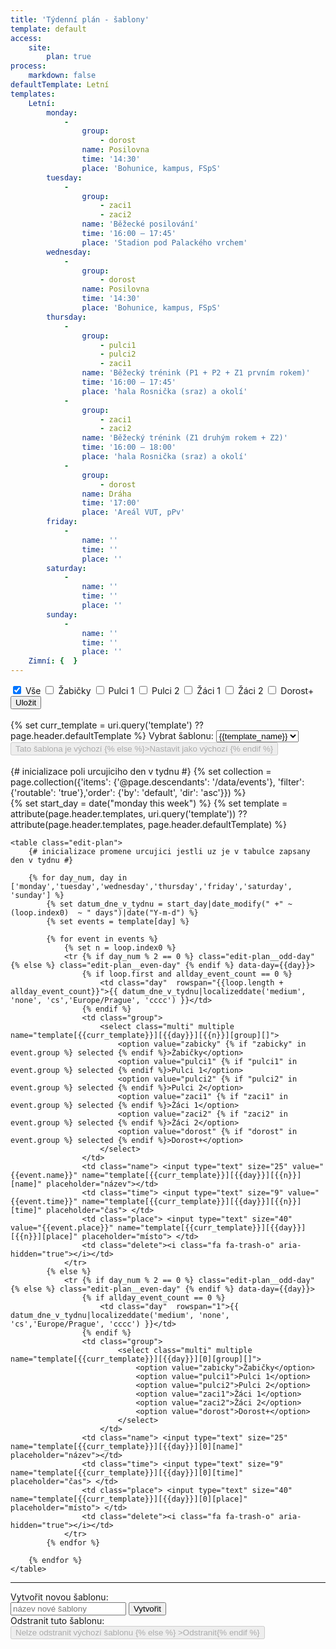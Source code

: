 ```yaml
---
title: 'Týdenní plán - šablony'
template: default
access:
    site:
        plan: true
process:
    markdown: false
defaultTemplate: Letní
templates:
    Letní:
        monday:
            -
                group:
                    - dorost
                name: Posilovna
                time: '14:30'
                place: 'Bohunice, kampus, FSpS'
        tuesday:
            -
                group:
                    - zaci1
                    - zaci2
                name: 'Běžecké posilování'
                time: '16:00 – 17:45'
                place: 'Stadion pod Palackého vrchem'
        wednesday:
            -
                group:
                    - dorost
                name: Posilovna
                time: '14:30'
                place: 'Bohunice, kampus, FSpS'
        thursday:
            -
                group:
                    - pulci1
                    - pulci2
                    - zaci1
                name: 'Běžecký trénink (P1 + P2 + Z1 prvním rokem)'
                time: '16:00 – 17:45'
                place: 'hala Rosnička (sraz) a okolí'
            -
                group:
                    - zaci1
                    - zaci2
                name: 'Běžecký trénink (Z1 druhým rokem + Z2)'
                time: '16:00 – 18:00'
                place: 'hala Rosnička (sraz) a okolí'
            -
                group:
                    - dorost
                name: Dráha
                time: '17:00'
                place: 'Areál VUT, pPv'
        friday:
            -
                name: ''
                time: ''
                place: ''
        saturday:
            -
                name: ''
                time: ''
                place: ''
        sunday:
            -
                name: ''
                time: ''
                place: ''
    Zimní: {  }
---
```

<div class="notices red" id="error" style="display:none">Při odesílání požadavku došlo k chybě. Pokud problém přetrvává, popište ho prosím na <i>web@zabiny.club</i><br> Ota</div>
<div class="row justify-content-between"> 
    <div class="col">
        <input type="checkbox" value="all"  id="filter-all" checked />
        <label for="filter-all">Vše</label>
        <input class="filter" type="checkbox" value="zabicky" id="filter-zabicky" />
        <label for="filter-zabicky">Žabičky</label>
        <input class="filter" type="checkbox" value="pulci1" id="filter-pulci1" />
        <label for="filter-pulci1">Pulci 1</label>
        <input class="filter" type="checkbox" value="pulci2" id="filter-pulci2" />
        <label for="filter-pulci2">Pulci 2</label>
        <input class="filter" type="checkbox" value="zaci1" id="filter-zaci1" />
        <label for="filter-zaci1">Žáci 1</label>
        <input class="filter" type="checkbox" value="zaci2" id="filter-zaci2" />
        <label for="filter-zaci2">Žáci 2</label>
        <input class="filter" type="checkbox" value="dorost" id="filter-dorost" />
        <label for="filter-dorost">Dorost+</label>
    </div>
    <div class="col-auto">
        <button id="edit-plan__submit" type="button" class="button special">Uložit</button>
    </div>
</div>
<br>
{% set curr_template = uri.query('template') ?? page.header.defaultTemplate %}
<label for="choose-template">Vybrat šablonu:</label>
<select name="template" id="choose-template" autocomplete="off" style="display:inline">
    {% for template_name, _ in page.header.templates %} 
        <option value="{{template_name}}" {% if curr_template == template_name %} selected {% endif %}>{{template_name}}</option>
    {% endfor %}
</select>
<button class="set-default-template" type="button" title='Výchozí šablona vyplňuje plán "příští týden" při posunu týdnů.' {% if curr_template == page.header.defaultTemplate %} disabled>Tato šablona je výchozí {% else %}>Nastavit jako výchozí {% endif %}</button> 
<br><br>
{# inicializace poli urcujiciho den v tydnu #}
{% set collection = page.collection({'items': {'@page.descendants': '/data/events'}, 'filter': {'routable': 'true'},'order': {'by': 'default', 'dir': 'asc'}}) %}

<form autocomplete="off" id="program"> 
    {% set start_day = date("monday this week") %}
    {% set template = attribute(page.header.templates, uri.query('template')) ?? attribute(page.header.templates, page.header.defaultTemplate) %}
    
    <table class="edit-plan">
        {# inicializace promene urcujici jestli uz je v tabulce zapsany den v tydnu #}
        
        {% for day_num, day in ['monday','tuesday','wednesday','thursday','friday','saturday', 'sunday'] %}
            {% set datum_dne_v_tydnu = start_day|date_modify(" +" ~ (loop.index0)  ~ " days")|date("Y-m-d") %}
            {% set events = template[day] %}

            {% for event in events %}
                {% set n = loop.index0 %}
                <tr {% if day_num % 2 == 0 %} class="edit-plan__odd-day"  {% else %} class="edit-plan__even-day" {% endif %} data-day={{day}}>
                    {% if loop.first and allday_event_count == 0 %}
                        <td class="day"  rowspan="{{loop.length + allday_event_count}}">{{ datum_dne_v_tydnu|localizeddate('medium', 'none', 'cs','Europe/Prague', 'cccc') }}</td>
                    {% endif %}
                    <td class="group">
                        <select class="multi" multiple  name="template[{{curr_template}}][{{day}}][{{n}}][group][]">
                            <option value="zabicky" {% if "zabicky" in event.group %} selected {% endif %}>Žabičky</option>
                            <option value="pulci1" {% if "pulci1" in event.group %} selected {% endif %}>Pulci 1</option>
                            <option value="pulci2" {% if "pulci2" in event.group %} selected {% endif %}>Pulci 2</option>
                            <option value="zaci1" {% if "zaci1" in event.group %} selected {% endif %}>Žáci 1</option>
                            <option value="zaci2" {% if "zaci2" in event.group %} selected {% endif %}>Žáci 2</option>
                            <option value="dorost" {% if "dorost" in event.group %} selected {% endif %}>Dorost+</option>
                        </select>
                    </td>
                    <td class="name"> <input type="text" size="25" value="{{event.name}}" name="template[{{curr_template}}][{{day}}][{{n}}][name]" placeholder="název"></td>     
                    <td class="time"> <input type="text" size="9" value="{{event.time}}" name="template[{{curr_template}}][{{day}}][{{n}}][time]" placeholder="čas"> </td>
                    <td class="place"> <input type="text" size="40" value="{{event.place}}" name="template[{{curr_template}}][{{day}}][{{n}}][place]" placeholder="místo"> </td>  
                    <td class="delete"><i class="fa fa-trash-o" aria-hidden="true"></i></td>                         
                </tr>
            {% else %}
                <tr {% if day_num % 2 == 0 %} class="edit-plan__odd-day"  {% else %} class="edit-plan__even-day" {% endif %} data-day={{day}}>
                    {% if allday_event_count == 0 %}
                        <td class="day"  rowspan="1">{{ datum_dne_v_tydnu|localizeddate('medium', 'none', 'cs','Europe/Prague', 'cccc') }}</td>
                    {% endif %}
                    <td class="group">
                            <select class="multi" multiple  name="template[{{curr_template}}][{{day}}][0][group][]">
                                <option value="zabicky">Žabičky</option>
                                <option value="pulci1">Pulci 1</option>
                                <option value="pulci2">Pulci 2</option>
                                <option value="zaci1">Žáci 1</option>
                                <option value="zaci2">Žáci 2</option>
                                <option value="dorost">Dorost+</option>
                            </select>
                        </td>
                    <td class="name"> <input type="text" size="25" name="template[{{curr_template}}][{{day}}][0][name]" placeholder="název"></td>     
                    <td class="time"> <input type="text" size="9" name="template[{{curr_template}}][{{day}}][0][time]" placeholder="čas"> </td>
                    <td class="place"> <input type="text" size="40" name="template[{{curr_template}}][{{day}}][0][place]" placeholder="místo"> </td>  
                    <td class="delete"><i class="fa fa-trash-o" aria-hidden="true"></i></td>          
                </tr>
            {% endfor %}
            
        {% endfor %}
    </table>
</form>
<hr>

<div class="row justify-content-between">
<div class="col">
    <label for="create-template" style="display: inline-block;">Vytvořit novou šablonu:</label><br>
    <input type="text" id="create-template" class="create-new-template__input" placeholder="název nové šablony" style="display:inline"></input>
    <button type="button" class="create-new-template__button">Vytvořit</button> 
</div>

<div class="col-auto">
    <label for="create-template">Odstranit tuto šablonu:</label>
    <button class="delete-template" id="delete-template" type="button" {% if curr_template == page.header.defaultTemplate %} disabled>Nelze odstranit výchozí šablonu {% else %} >Odstranit{% endif %}</button> 
</div>
</div>



<script>
    window.addEventListener('DOMContentLoaded', function(){
        
        // init multiselects for group selection
        $('.multi').multiselect();

        resetMultiselects = () => {
            removeAllMultiselects();
            $('.multi').multiselect();
        }

        // append row to day
        function createNewRowForDay(otherTr){
            let tr = document.createElement("tr");
            tr.className  = otherTr.className;
            Object.assign(tr.dataset, otherTr.dataset);
            const formNamePrefix = `template[{{curr_template}}][${otherTr.dataset.day}][${new Date().getTime()}]`;
            tr.innerHTML = `
                <td class="group">
                        <select class="multi" multiple="" name="${formNamePrefix}[group][]">
                            <option value="zabicky">Žabičky</option>
                            <option value="pulci1">Pulci 1</option>
                            <option value="pulci2">Pulci 2</option>
                            <option value="zaci1">Žáci 1</option>
                            <option value="zaci2">Žáci 2</option>
                            <option value="dorost">Dorost+</option>
                        </select>
                <td class="name"> <input type="text" size="25" name="${formNamePrefix}[name]" placeholder="název"> </td>     
                <td class="time"> <input type="text" size="9" name="${formNamePrefix}[time]" placeholder="čas"> </td>
                <td class="place"> <input type="text" size="40" name="${formNamePrefix}[place]" placeholder="místo"> </td>
                <td class="delete"><i class="fa fa-trash-o" aria-hidden="true"></i></td> `;
            
            tr.querySelector(".delete").addEventListener("click", deleteRow);
  
            const dayTrList = document.querySelectorAll(`[data-day="${otherTr.dataset.day}"]`);
            let appendAfterTr = dayTrList.item(dayTrList.length - 1);

            appendAfterTr.parentNode.insertBefore(tr, appendAfterTr.nextSibling);
            $(tr).find("select").multiselect();
            return tr;
        }

        function appendRowToDay(clickEvent) {
            if (document.querySelector(".multiselect-list.active") !== null) return;
            createNewRowForDay(clickEvent.target.parentNode);
            clickEvent.target.rowSpan = clickEvent.target.rowSpan + 1;
        }

        document.querySelectorAll(".day").forEach((day) => {
            day.addEventListener("click", appendRowToDay)
        })

        // rebuilt first coll of table with rowspan
        function rebuiltDayNames() {
            document.querySelectorAll(".day").forEach(e => e.parentNode.removeChild(e));
            const CZdays = ["pondělí", "úterý", "středa", "čtvrtek", "pátek", "sobota", "neděle"];
            const days = ['monday','tuesday','wednesday','thursday','friday','saturday', 'sunday'];
            const rows = document.querySelectorAll("tr");
            let currDay = 0;
            rows.forEach(function(tr, i) {
                if (tr.dataset.day != days[currDay]) {
                    return;
                }
                if (tr.style.display === "none") {
                    if(rows[i+1]?.dataset.day == days[currDay]) {
                        return;
                    } else {
                        tr = createNewRowForDay(tr);
                    }
                    
                }
                let day = days[currDay];
                let dayName = document.createElement("td");
                dayName.className = "day";
                dayName.innerHTML = CZdays[currDay];
                dayName.rowSpan = document.querySelectorAll(`[data-day="${day}"]:not([style*="display: none"]`).length;
                dayName.addEventListener("click", appendRowToDay);
                tr.prepend(dayName);
                currDay += 1;
            });

        }

        // cleanup table
        function removeEmptyRows() {
            const rows = document.querySelectorAll("tr");
            rows.forEach(row => {
                let day = row.dataset.day;
                let rowsInDay = document.querySelectorAll(`[data-day="${day}"]`).length;
                if ( rowsInDay > 1 &&
                    !row.querySelector(".group").firstElementChild.value &&
                    !row.querySelector(".name")?.firstElementChild.value  &&
                    !row.querySelector(".time")?.firstElementChild.value  &&
                    !row.querySelector(".place")?.firstElementChild.value) 
                {
                    row.parentNode?.removeChild(row);
                }
            })
            resetMultiselects();
            rebuiltDayNames();
        }
        removeEmptyRows();

        // delete row 
        function deleteRow() {
            if (document.querySelector(".multiselect-list.active") !== null) return;
            let row = this.parentNode;
            let day = row.dataset.day;
            
            if(document.querySelectorAll(`[data-day="${day}"]`).length === 1) {
                createNewRowForDay(row);
            }
            row.parentNode.removeChild(row);
            resetMultiselects();
            rebuiltDayNames();            
        }

        document.querySelectorAll(".delete").forEach((td) => {
            td.addEventListener("click", deleteRow);
        })

        // filters
        let filters = document.querySelectorAll(".filter");
        let filter_all = document.querySelector("#filter-all");        

        function filter() {
            const rows = document.querySelectorAll("tr");
            filter_all.checked = false;
                rows.forEach((row) => {
                    const selected = row.querySelectorAll('option:checked');
                    const values = Array.from(selected).map(el => el.value);
                    row.style.display = "none";
                    filters.forEach((filter) => {
                        if(filter.checked && values.indexOf(filter.value) >= 0)
                            row.style.display = "table-row";
                    })
                })
                removeEmptyRows();
        }

        let initFilterRun = false;
        filters.forEach((f) => {
            f.addEventListener("change", filter);
            if (f.checked) {
                initFilterRun = true;
            }
        })
        if (initFilterRun) {
            filter();
        }

        
        filter_all.addEventListener("change", () => {
            const rows = document.querySelectorAll("tr");
            filters.forEach((f)=> {
                f.checked = false;
            })
            rows.forEach((r) => {
                r.style.display = filter_all.checked ? "table-row" : "none";
            })
            removeEmptyRows();
        })

        function showError() {
            document.getElementById("error").style.display = "block";
        }
        
        // submit form
        const submitButton = document.getElementById("edit-plan__submit");
        
        submitButton.addEventListener("click", (e) => {
            e.preventDefault();
            var planForm = new FormData(document.getElementById("program"));
            $.ajax({
             url: "/php/plan/savetemplate",
             type: "POST",
             data: planForm,
             processData: false,
             contentType: false,
             success: function (){ 
                const initialText = submitButton.innerHTML;
                submitButton.innerHTML = 'Uloženo <i class="fa fa-check" aria-hidden="true"></i>';
                submitButton.style.backgroundColor = "green";
                setTimeout( () => {
                    submitButton.innerHTML = initialText;
                    submitButton.style.backgroundColor = "";
                }, 2000);
             },
             error: function (xhr, desc, err){
                  showError();
             }
            });
        })

        document.querySelector(".create-new-template__button").addEventListener("click", (e) => {
            if (!confirm("Neuložené změny v plánu budou ztraceny, chcete pokračovat?")) {
                return
            }
            e.preventDefault();
            let templateName = document.querySelector(".create-new-template__input").value;
            var newTemplateFormData = new FormData();
            newTemplateFormData.append("templateName", templateName);
            $.ajax({
                url: "/php/plan/createtemplate",
                type: "POST",
                data: newTemplateFormData,
                processData: false,
                contentType: false,
                success: function (response){ 
                    templateName = JSON.parse(response);
                    location.href = `{{page.url}}?template=${templateName}`;
                },
                error: function (xhr, desc, err){
                    showError();
                }
            });
        })

        document.querySelector(".delete-template").addEventListener("click", (e) => {
            if (!confirm("Neuložené změny v plánu budou ztraceny, chcete pokračovat?")) {
                return
            }
            e.preventDefault();
            var deleteTemplateFormData = new FormData();
            deleteTemplateFormData.append("deletedTemplate", "{{curr_template}}");
            $.ajax({
                url: "/php/plan/deletetemplate",
                type: "POST",
                data: deleteTemplateFormData,
                processData: false,
                contentType: false,
                success: function (response){ 
                    location.href = `{{page.url}}`;
                },
                error: function (xhr, desc, err){
                    showError();
                }
            });
        })

        document.querySelector(".set-default-template").addEventListener("click", (e) => {
            if (!confirm("Neuložené změny v plánu budou ztraceny, chcete pokračovat?")) {
                return
            } 
            e.preventDefault();
            var setDefaultTemplateFormData = new FormData();
            setDefaultTemplateFormData.append("defaultTemplate", "{{curr_template}}");
            $.ajax({
                url: "/php/plan/setdefaulttemplate",
                type: "POST",
                data: setDefaultTemplateFormData,
                processData: false,
                contentType: false,
                success: function (response){ 
                    location.href = `{{page.url}}`;
                },
                error: function (xhr, desc, err){
                    showError();
                }
            });
        })


        document.querySelector("#choose-template").addEventListener("change", (select) => {
            if (!confirm("Neuložené změny v plánu budou ztraceny, chcete pokračovat?")) {
                return
            }
            location.href = `{{page.url}}?template=${select.target.value}`;
        })
        
    })

    
    

</script>
            